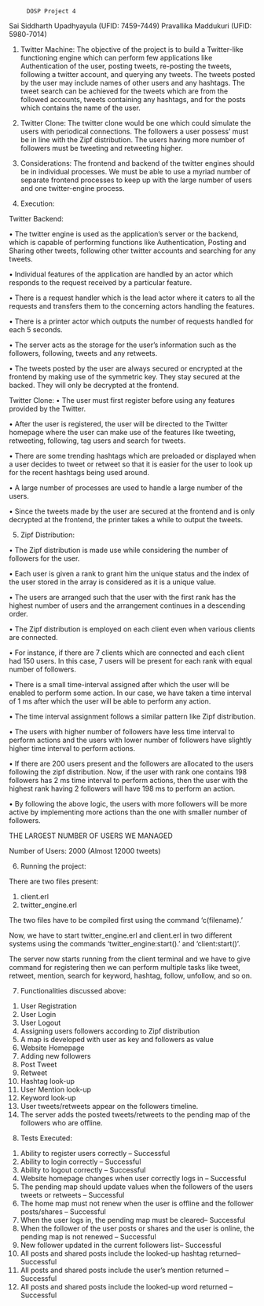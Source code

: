 		 DOSP Project 4 	
		
Sai Siddharth Upadhyayula (UFID: 7459-7449)
						Pravallika Maddukuri (UFID: 5980-7014)

1) Twitter Machine:
The objective of the project is to build a Twitter-like functioning engine which can perform few applications like Authentication of the user, posting tweets, re-posting the tweets, following a twitter account, and querying any tweets. The tweets posted by the user may include names of other users and any hashtags. The tweet search can be achieved for the tweets which are from the followed accounts, tweets containing any hashtags, and for the posts which contains the name of the user.

2) Twitter Clone:
The twitter clone would be one which could simulate the users with periodical connections. The followers a user possess’ must be in line with the Zipf distribution. The users having more number of followers must be tweeting and retweeting higher.

3) Considerations:
The frontend and backend of the twitter engines should be in individual processes. We must be able to use a myriad number of separate frontend processes to keep up with the large number of users and one twitter-engine process.

4) Execution:

Twitter Backend:

•	The twitter engine is used as the application’s server or the backend, which is capable of performing functions like Authentication, Posting and Sharing other tweets, following other twitter accounts and searching for any tweets.

•	Individual features of the application are handled by an actor which responds to the request received by a particular feature.

•	There is a request handler which is the lead actor where it caters to all the requests and transfers them to the concerning actors handling the features.

•	There is a printer actor which outputs the number of requests handled for each 5 seconds.

•	The server acts as the storage for the user’s information such as the followers, following, tweets and any retweets.

•	The tweets posted by the user are always secured or encrypted at the frontend by making use of the symmetric key. They stay secured at the backed. They will only be decrypted at the frontend.


Twitter Clone:
•	The user must first register before using any features provided by the Twitter.

•	After the user is registered, the user will be directed to the Twitter homepage where the user can make use of the features like tweeting, retweeting, following, tag users and search for tweets.

•	There are some trending hashtags which are preloaded or displayed when a user decides to tweet or retweet so that it is easier for the user to look up for the recent hashtags being used around.

•	A large number of processes are used to handle a large number of the users.

•	Since the tweets made by the user are secured at the frontend and is only decrypted at the frontend, the printer takes a while to output the tweets.


5) Zipf Distribution:

•	The Zipf distribution is made use while considering the number of followers for the user.

•	Each user is given a rank to grant him the unique status and the index of the user stored in the array is considered as it is a unique value.

•	The users are arranged such that the user with the first rank has the highest number of users and the arrangement continues in a descending order.

•	The Zipf distribution is employed on each client even when various clients are connected.

•	For instance, if there are 7 clients which are connected and each client had 150 users. In this case, 7 users will be present for each rank with equal number of followers.

•	There is a small time-interval assigned after which the user will be enabled to perform some action. In our case, we have taken a time interval of 1 ms after which the user will be able to perform any action.

•	The time interval assignment follows a similar pattern like Zipf distribution.

•	The users with higher number of followers have less time interval to perform actions and the users with lower number of followers have slightly higher time interval to perform actions.

•	If there are 200 users present and the followers are allocated to the users following the zipf distribution. Now, if the user with rank one contains 198 followers has 2 ms time interval to perform actions, then the user with the highest rank having 2 followers will have 198 ms to perform an action.

•	By following the above logic, the users with more followers will be more active by implementing more actions than the one with smaller number of followers.

THE LARGEST NUMBER OF USERS WE MANAGED 

Number of Users: 2000 (Almost 12000 tweets)

6) Running the project:

There are two files present:
1. client.erl
2. twitter_engine.erl

The two files have to be compiled first using the command ‘c(filename).’

Now, we have to start twitter_engine.erl and client.erl in two different systems using the commands ‘twitter_engine:start().’ and ‘client:start()’. 

The server now starts running from the client terminal and we have to give command for registering then we can perform multiple tasks like tweet, retweet, mention, search for keyword, hashtag, follow, unfollow, and so on.

7) Functionalities discussed above:

1. User Registration
2. User Login
3. User Logout
4. Assigning users followers according to Zipf distribution
5. A map is developed with user as key and followers as value
6. Website Homepage
7. Adding new followers
8. Post Tweet
9. Retweet
10. Hashtag look-up
11. User Mention look-up
12. Keyword look-up
13. User tweets/retweets appear on the followers timeline.
14. The server adds the posted tweets/retweets to the pending map of the followers who are offline.


8) Tests Executed: 

1.	Ability to register users correctly – Successful
2.	Ability to login correctly – Successful
3.	Ability to logout correctly – Successful
4.	Website homepage changes when user correctly logs in – Successful
5.	The pending map should update values when the followers of the users tweets or retweets – Successful
6.	The home map must not renew when the user is offline and the follower posts/shares – Successful
7.	When the user logs in, the pending map must be cleared– Successful
8.	When the follower of the user posts or shares and the user is online, the pending map is not renewed – Successful
9.	New follower updated in the current followers list– Successful
10.	All posts and shared posts include the looked-up hashtag returned– Successful
11.	All posts and shared posts include the user’s mention returned – Successful
12.	All posts and shared posts include the looked-up word returned – Successful


